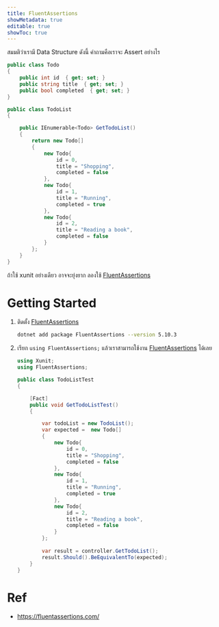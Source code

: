 ```yaml
---
title: FluentAssertions
showMetadata: true
editable: true
showToc: true
---
```


สมมติว่าเรามี Data Structure ดังนี้ คำถามคือเราจะ Assert อย่างไร

```c#
public class Todo
{
    public int id  { get; set; }
    public string title  { get; set; }
    public bool completed  { get; set; }
}

public class TodoList
{

    public IEnumerable<Todo> GetTodoList()
    {
        return new Todo[]
        {
            new Todo{
                id = 0,
                title = "Shopping",
                completed = false
            },
            new Todo{
                id = 1,
                title = "Running",
                completed = true
            },
            new Todo{
                id = 2,
                title = "Reading a book",
                completed = false
            }
        };
    }
}
```

ถ้าใช้ xunit อย่างเดียว อาจจะยุ่งยาก ลองใช้ [FluentAssertions](https://www.nuget.org/packages/FluentAssertions)

# Getting Started

1. ติดตั้ง [FluentAssertions](https://www.nuget.org/packages/FluentAssertions)

    ```sh
    dotnet add package FluentAssertions --version 5.10.3
    ```

2. เรียก `using FluentAssertions;` แล้วเราสามารถใช้งาน [FluentAssertions](https://www.nuget.org/packages/FluentAssertions) ได้เลย

    ```c#
    using Xunit;
    using FluentAssertions;

    public class TodoListTest
    {

        [Fact]
        public void GetTodoListTest()
        {

            var todoList = new TodoList();
            var expected =  new Todo[]
            {
                new Todo{
                    id = 0,
                    title = "Shopping",
                    completed = false
                },
                new Todo{
                    id = 1,
                    title = "Running",
                    completed = true
                },
                new Todo{
                    id = 2,
                    title = "Reading a book",
                    completed = false
                }
            };
            
            var result = controller.GetTodoList();
            result.Should().BeEquivalentTo(expected);
        }
    }
    ```

# Ref

- https://fluentassertions.com/